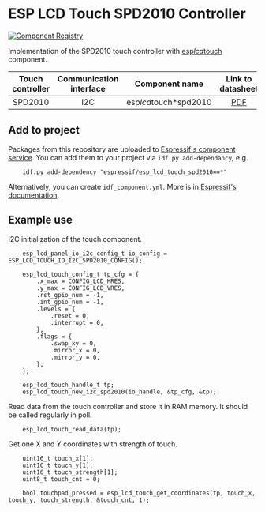 # ESP LCD Touch SPD2010 Controller

[![Component Registry](https://components.espressif.com/components/espressif/esp*lcd*touch*spd2010/badge.svg)](https://components.espressif.com/components/espressif/esp*lcd*touch*spd2010)

Implementation of the SPD2010 touch controller with [esp*lcd*touch](https://github.com/espressif/esp-bsp/tree/master/components/lcd*touch/esp*lcd_touch) component.

| Touch controller | Communication interface |    Component name     |                                Link to datasheet                                |
| :--------------: | :---------------------: | :-------------------: | :-----------------------------------------------------------------------------: |
|     SPD2010      |           I2C           | esp*lcd*touch*spd2010 | [PDF](https://dl.espressif.com/AE/esp-iot-solution/SPD2010*L-WEA2010_0.50.pdf) |

## Add to project

Packages from this repository are uploaded to [Espressif's component service](https://components.espressif.com/).
You can add them to your project via `idf.py add-dependancy`, e.g.
```
    idf.py add-dependency "espressif/esp_lcd_touch_spd2010==*"
```

Alternatively, you can create `idf_component.yml`. More is in [Espressif's documentation](https://docs.espressif.com/projects/esp-idf/en/latest/esp32/api-guides/tools/idf-component-manager.html).

## Example use

I2C initialization of the touch component.

```
    esp_lcd_panel_io_i2c_config_t io_config = ESP_LCD_TOUCH_IO_I2C_SPD2010_CONFIG();

    esp_lcd_touch_config_t tp_cfg = {
        .x_max = CONFIG_LCD_HRES,
        .y_max = CONFIG_LCD_VRES,
        .rst_gpio_num = -1,
        .int_gpio_num = -1,
        .levels = {
            .reset = 0,
            .interrupt = 0,
        },
        .flags = {
            .swap_xy = 0,
            .mirror_x = 0,
            .mirror_y = 0,
        },
    };

    esp_lcd_touch_handle_t tp;
    esp_lcd_touch_new_i2c_spd2010(io_handle, &tp_cfg, &tp);
```

Read data from the touch controller and store it in RAM memory. It should be called regularly in poll.

```
    esp_lcd_touch_read_data(tp);
```

Get one X and Y coordinates with strength of touch.

```
    uint16_t touch_x[1];
    uint16_t touch_y[1];
    uint16_t touch_strength[1];
    uint8_t touch_cnt = 0;

    bool touchpad_pressed = esp_lcd_touch_get_coordinates(tp, touch_x, touch_y, touch_strength, &touch_cnt, 1);
```
